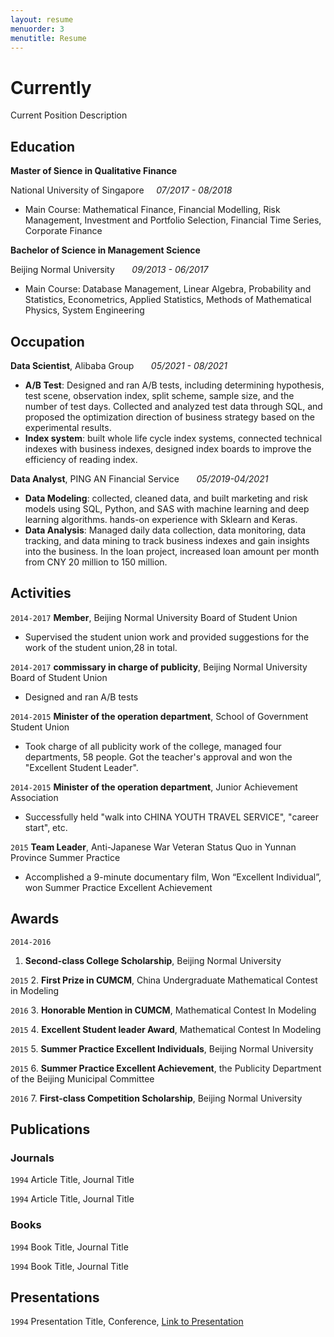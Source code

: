 ```yaml
---
layout: resume
menuorder: 3
menutitle: Resume
---
```

# Currently

Current Position Description

## Education

__Master of Sience in Qualitative Finance__

National University of Singapore &nbsp; &nbsp; _07/2017 - 08/2018_ 

- Main Course: Mathematical Finance, Financial Modelling, Risk Management, Investment and Portfolio Selection, Financial Time Series, Corporate Finance

__Bachelor of Science in Management Science__

Beijing Normal University &nbsp; &nbsp; &nbsp; _09/2013 - 06/2017_ 

- Main Course: Database Management, Linear Algebra, Probability and Statistics, Econometrics, Applied Statistics, Methods of Mathematical Physics, System Engineering

## Occupation

__Data Scientist__, Alibaba Group        &nbsp; &nbsp; &nbsp; _05/2021 - 08/2021_ 

- __A/B Test__: Designed and ran A/B tests, including determining hypothesis, test scene, observation index, split scheme, sample size, and the number of test days. Collected and analyzed test data through SQL, and proposed the optimization direction of business strategy based on the experimental results.
- __Index system__: built whole life cycle index systems, connected technical indexes with business indexes, designed index boards to improve the efficiency of reading index.

__Data Analyst__, PING AN Financial Service      &nbsp; &nbsp; &nbsp; _05/2019-04/2021_ 

- __Data Modeling__: collected, cleaned data, and built marketing and risk models using SQL, Python, and SAS with machine learning and deep learning algorithms. hands-on experience with Sklearn and Keras.
- __Data Analysis__: Managed daily data collection, data monitoring, data tracking, and data mining to track business indexes and gain insights into the business. In the loan project, increased loan amount per month from CNY 20 million to 150 million.

## Activities

`2014-2017`
__Member__, Beijing Normal University Board of Student Union   

- Supervised the student union work and provided suggestions for the work of the student union,28 in total.

`2014-2017`
__commissary in charge of publicity__, Beijing Normal University Board of Student Union   

- Designed and ran A/B tests

`2014-2015`
__Minister of the operation department__, School of Government Student Union       

- Took charge of all publicity work of the college, managed four departments, 58 people. 
Got the teacher's approval and won the "Excellent Student Leader". 

`2014-2015`
__Minister of the operation department__, Junior Achievement Association    

- Successfully held "walk into CHINA YOUTH TRAVEL SERVICE", "career start", etc. 

`2015`
__Team Leader__, Anti-Japanese War Veteran Status Quo in Yunnan Province Summer Practice

- Accomplished a 9-minute documentary film, Won “Excellent Individual”, won Summer Practice Excellent Achievement 


## Awards

`2014-2016`
1. __Second-class College Scholarship__, Beijing Normal University

`2015`
2. __First Prize in CUMCM__, China Undergraduate Mathematical Contest in Modeling

`2016`
3. __Honorable Mention in CUMCM__, Mathematical Contest In Modeling

`2015`
4. __Excellent Student leader Award__, Mathematical Contest In Modeling

`2015`
5. __Summer Practice Excellent Individuals__, Beijing Normal University

`2015`
6. __Summer Practice Excellent Achievement__, the Publicity Department of the Beijing Municipal Committee

`2016`
7. __First-class Competition Scholarship__, Beijing Normal University

## Publications

<!-- A list is also available [online](https://scholar.google.co.uk/citations?user=LTOTl0YAAAAJ) -->

### Journals

`1994`
Article Title, Journal Title

`1994`
Article Title, Journal Title

### Books

`1994`
Book Title, Journal Title

`1994`
Book Title, Journal Title


## Presentations

`1994`
Presentation Title, Conference, <a href="https://MyWebsite.tld/presentation1">Link to Presentation</a>



<!-- ### Footer

Last updated: May 2013 -->


